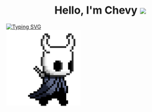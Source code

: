 <h1 align="center">Hello, I'm Chevy <img src="https://media.giphy.com/media/hvRJCLFzcasrR4ia7z/giphy.gif" width="35"></h1>
<div>
  <div align="start">
    <a href="https://git.io/typing-svg"><img src="https://readme-typing-svg.demolab.com?     font=Fira+Code&duration=3000&pause=1000&color=9305F7&width=435&lines=Computer+Science+Student;Graphic+Designer;%2B+More+To+Come!" alt="Typing SVG" /></a>
  </div>
  <div align="end" style="display:flex;position: relative;">
    <img src="https://github.com/chevyriet/chevyriet/blob/main/hollowknight.gif" width="200"/>
  </div>
</div>


